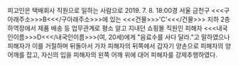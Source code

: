 피고인은 택배회사 직원으로 일하는 사람으로 2019. 7. 8. 18:00경 서울 금천구 <<<구아래주소>>>B<<</구아래주소>>>에 있는 <<<건물>>>'C'<<</건물>>> 지하 2층 하역장에서 제품 배송 등 업무관계로 평소 알고 지내던 쇼핑몰 직원인 피해자 <<<내국인이름>>>D<<</내국인이름>>>(여, 20세)에게 "음료수를 사다 달라."고 말하였으나 피해자가 이를 거절하며 뒤돌아서 가자 피해자의 뒤쪽에서 갑자기 양손으로 피해자의 양 어깨를 잡고, 자신의 입을 피해자의 왼쪽 어깨 위에 대어 피해자를 강제추행하였다.